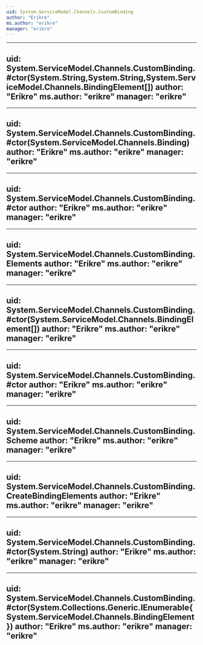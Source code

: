 ```yaml
---
uid: System.ServiceModel.Channels.CustomBinding
author: "Erikre"
ms.author: "erikre"
manager: "erikre"
---
```


---
uid: System.ServiceModel.Channels.CustomBinding.#ctor(System.String,System.String,System.ServiceModel.Channels.BindingElement[])
author: "Erikre"
ms.author: "erikre"
manager: "erikre"
---

---
uid: System.ServiceModel.Channels.CustomBinding.#ctor(System.ServiceModel.Channels.Binding)
author: "Erikre"
ms.author: "erikre"
manager: "erikre"
---

---
uid: System.ServiceModel.Channels.CustomBinding.#ctor
author: "Erikre"
ms.author: "erikre"
manager: "erikre"
---

---
uid: System.ServiceModel.Channels.CustomBinding.Elements
author: "Erikre"
ms.author: "erikre"
manager: "erikre"
---

---
uid: System.ServiceModel.Channels.CustomBinding.#ctor(System.ServiceModel.Channels.BindingElement[])
author: "Erikre"
ms.author: "erikre"
manager: "erikre"
---

---
uid: System.ServiceModel.Channels.CustomBinding.#ctor
author: "Erikre"
ms.author: "erikre"
manager: "erikre"
---

---
uid: System.ServiceModel.Channels.CustomBinding.Scheme
author: "Erikre"
ms.author: "erikre"
manager: "erikre"
---

---
uid: System.ServiceModel.Channels.CustomBinding.CreateBindingElements
author: "Erikre"
ms.author: "erikre"
manager: "erikre"
---

---
uid: System.ServiceModel.Channels.CustomBinding.#ctor(System.String)
author: "Erikre"
ms.author: "erikre"
manager: "erikre"
---

---
uid: System.ServiceModel.Channels.CustomBinding.#ctor(System.Collections.Generic.IEnumerable{System.ServiceModel.Channels.BindingElement})
author: "Erikre"
ms.author: "erikre"
manager: "erikre"
---
